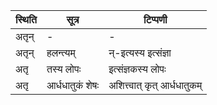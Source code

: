 | स्थिति | सूत्र | टिप्पणी |
| ----- | ------- | ------ |
| अतृन् | - | - |
| अतृन् | हलन्त्यम् | न्-इत्यस्य इत्संज्ञा |
| अतृ | तस्य लोपः | इत्संज्ञकस्य लोपः |
| अतृ | आर्धधातुकं शेषः | अशित्त्वात् कृत् आर्धधातुकम् |

